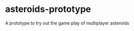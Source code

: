 asteroids-prototype
===================

A prototype to try out the game play of multiplayer asteroids
